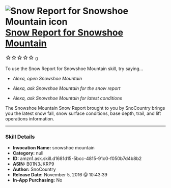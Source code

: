 # &nbsp;<img src="skill_icon" alt="Snow Report for Snowshoe Mountain icon" width="36"> [Snow Report for Snowshoe Mountain](http://alexa.amazon.com/#skills/amzn1.ask.skill.d1681d15-5bcc-4815-91c0-f050b7d4b8b2)
![0 stars](../../images/ic_star_border_black_18dp_1x.png)![0 stars](../../images/ic_star_border_black_18dp_1x.png)![0 stars](../../images/ic_star_border_black_18dp_1x.png)![0 stars](../../images/ic_star_border_black_18dp_1x.png)![0 stars](../../images/ic_star_border_black_18dp_1x.png) 0

To use the Snow Report for Snowshoe Mountain skill, try saying...

* *Alexa, open Snowshoe Mountain*

* *Alexa, ask Snowshoe Mountain for the snow report*

* *Alexa, ask Snowshoe Mountain for latest conditions*

The Snowshoe Mountain Snow Report brought to you by SnoCountry brings you the latest snow fall, snow surface conditions,  base depth, trail, and lift operations information.

***

### Skill Details

* **Invocation Name:** snowshoe mountain
* **Category:** null
* **ID:** amzn1.ask.skill.d1681d15-5bcc-4815-91c0-f050b7d4b8b2
* **ASIN:** B01N3JKRP9
* **Author:** SnoCountry
* **Release Date:** November 5, 2016 @ 10:43:39
* **In-App Purchasing:** No
